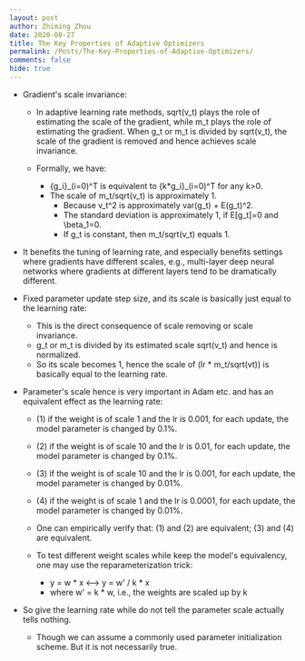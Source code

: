 ```yaml
---
layout: post
author: Zhiming Zhou
date: 2020-08-27
title: The Key Properties of Adaptive Optimizers
permalink: /Posts/The-Key-Properties-of-Adaptive-Optimizers/
comments: false
hide: true
---
```


- Gradient's scale invariance: 

  - In adaptive learning rate methods, sqrt(v_t) plays the role of estimating the scale of the gradient, while m_t plays the role of estimating the gradient. When g_t or m_t is divided by sqrt(v_t), the scale of the gradient is removed and hence achieves scale invariance. 

  - Formally, we have:
  
    - {g_i}\_(i=0)^T is equivalent to {k*g_i}\_(i=0)^T for any k>0.
    - The scale of m_t/sqrt(v_t) is approximately 1.  
      - Because v_t^2 is approximately var(g_t) + E(g_t)^2.    
      - The standard deviation is approximately 1, if E[g_t]=0 and \beta_1=0.  
      - If g_t is constant, then m_t/sqrt(v_t) equals 1.

<!--  -->
  - It benefits the tuning of learning rate, and especially benefits settings where gradients have different scales, e.g., multi-layer deep neural networks where gradients at different layers tend to be dramatically different.

<!--  -->
- Fixed parameter update step size, and its scale is basically just equal to the learning rate:

  - This is the direct consequence of scale removing or scale invariance. 
  - g_t or m_t is divided by its estimated scale sqrt(v_t) and hence is normalized. 
  - So its scale becomes 1, hence the scale of (lr * m_t/sqrt(vt)) is basically equal to the learning rate.

<!--  -->
- Parameter's scale hence is very important in Adam etc. and has an equivalent effect as the learning rate:

  - (1) if the weight is of scale 1 and the lr is 0.001, for each update, the model parameter is changed by 0.1%.
  - (2) if the weight is of scale 10 and the lr is 0.01, for each update, the model parameter is changed by 0.1%.
  - (3) if the weight is of scale 10 and the lr is 0.001, for each update, the model parameter is changed by 0.01%.
  - (4) if the weight is of scale 1 and the lr is 0.0001, for each update, the model parameter is changed by 0.01%.
  - One can empirically verify that: (1) and (2) are equivalent; (3) and (4) are equivalent.

  - To test different weight scales while keep the model's equivalency, one may use the reparameterization trick:  

    - y = w * x     <-->     y = w' / k * x
    - where w' = k * w, i.e., the weights are scaled up by k

<!--  -->
- So give the learning rate while do not tell the parameter scale actually tells nothing.
  
  - Though we can assume a commonly used parameter initialization scheme. But it is not necessarily true. 
